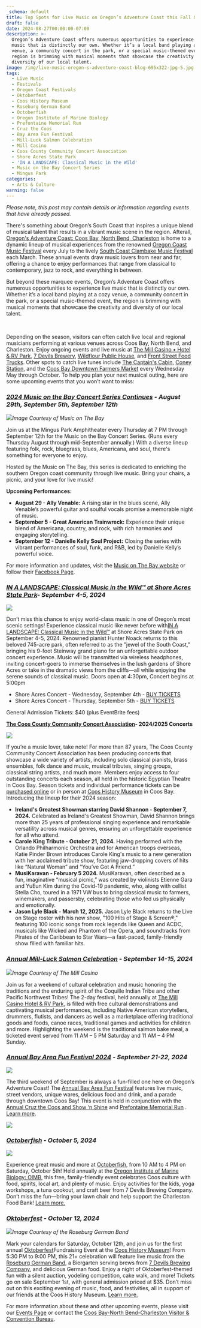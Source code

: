 ```yaml
---
_schema: default
title: Top Spots for Live Music on Oregon’s Adventure Coast this Fall & Beyond
draft: false
date: 2024-08-27T00:00:00-07:00
description: >-
  Oregon’s Adventure Coast offers numerous opportunities to experience live
  music that is distinctly our own. Whether it’s a local band playing at a cozy
  venue, a community concert in the park, or a special music-themed event, the
  region is brimming with musical moments that showcase the creativity and
  diversity of our local talent.
image: /img/live-music-oregon-s-adventure-coast-blog-695x322-jpg-5.jpg
tags:
  - Live Music
  - Festivals
  - Oregon Coast Festivals
  - Oktoberfest
  - Coos History Museum
  - Roseburg German Band
  - Octoberfish
  - Oregon Institute of Marine Biology
  - Prefontaine Memorial Run
  - Cruz the Coos
  - Bay Area Fun Festival
  - Mill-Luck Salmon Celebration
  - Mill Casino
  - Coos County Community Concert Association
  - Shore Acres State Park
  - 'IN A LANDSCAPE: Classical Music in the Wild'
  - Music on the Bay Concert Series
  - Mingus Park
categories:
  - Arts & Culture
warning: false
---
```

*Please note, this post may contain details or information regarding events that have already passed.*

There's something about Oregon’s South Coast that inspires a unique blend of musical talent that results in a vibrant music scene in the region. Afterall, [Oregon's Adventure Coast: Coos Bay, North Bend, Charleston](https://www.oregonsadventurecoast.com/events/) is home to a dynamic lineup of musical experiences from the renowned [Oregon Coast Music Festival](https://www.oregoncoastmusic.org/) every July to the lively [South Coast Clambake Music Festival](https://clambakemusic.com/) each March. These annual events draw music lovers from near and far, offering a chance to enjoy performances that range from classical to contemporary, jazz to rock, and everything in between.

But beyond these marquee events, Oregon’s Adventure Coast offers numerous opportunities to experience live music that is distinctly our own. Whether it’s a local band playing at a cozy venue, a community concert in the park, or a special music-themed event, the region is brimming with musical moments that showcase the creativity and diversity of our local talent.

&nbsp;

Depending on the season, visitors can often catch live local and regional musicians performing at various venues across Coos Bay, North Bend, and Charleston. Enjoy ongoing events and live music at [The Mill Casino • Hotel & RV Park](https://www.themillcasino.com/), [7 Devils Brewery](https://7devilsbrewery.com/), [Wildflour Public House](https://www.wildflourpub.com/), and [Front Street Food Trucks](https://www.facebook.com/frontstreetfoodtrucks/). Other spots to catch live tunes include [The Captain's Cabin](https://www.yelp.com/biz/captains-cabin-bar-coos-bay-2), [Coney Station](https://www.facebook.com/ConeyStation/), and the [Coos Bay Downtown Farmers Market](https://www.facebook.com/CoosBayFarmersMarket/) every Wednesday May through October. To help you plan your next musical outing, here are some upcoming events that you won’t want to miss:

### [***2024 Music on the Bay Concert Series Continues***](https://musiconthebayoregon.com/) ***\- August 29th, September 5th, September 12th***

![](/img/live-music-oregon-s-adventure-coast-blog-695x322-jpg-2.jpg)*Image Courtesy of Music on The Bay*

Join us at the Mingus Park Amphitheater every Thursday at 7 PM through September 12th for the Music on the Bay Concert Series. (Runs every Thursday August through mid-September annually.) With a diverse lineup featuring folk, rock, bluegrass, blues, Americana, and soul, there's something for everyone to enjoy.

Hosted by the Music on The Bay, this series is dedicated to enriching the southern Oregon coast community through live music. Bring your chairs, a picnic, and your love for live music!

**Upcoming Performances:**

* **August 29 - Ally Venable:** A rising star in the blues scene, Ally Venable’s powerful guitar and soulful vocals promise a memorable night of music.
* **September 5 - Great American Trainwreck:** Experience their unique blend of Americana, country, and rock, with rich harmonies and engaging storytelling.
* **September 12 - Danielle Kelly Soul Project:** Closing the series with vibrant performances of soul, funk, and R&B, led by Danielle Kelly’s powerful voice.

For more information and updates, visit the [Music on The Bay website](https://musiconthebayoregon.com/) or follow their [Facebook Page](https://www.facebook.com/musiconthebay).

### [***IN A LANDSCAPE: Classical Music in the Wild™ at Shore Acres State Park***](https://www.oregonsadventurecoast.com/event/in-a-landscape-classical-music-in-the-wild/)***\- September 4-5, 2024***

![](/img/live-music-oregon-s-adventure-coast-blog-695x322-jpg-4.jpg)

Don’t miss this chance to enjoy world-class music in one of Oregon’s most scenic settings! Experience classical music like never before with[IN A LANDSCAPE: Classical Music in the Wild™](https://www.oregonsadventurecoast.com/event/in-a-landscape-classical-music-in-the-wild/) at Shore Acres State Park on September 4-5, 2024. Renowned pianist Hunter Noack returns to this beloved 745-acre park, often referred to as the "jewel of the South Coast," bringing his 9-foot Steinway grand piano for an unforgettable outdoor concert experience. Music will be transmitted via wireless headphones, inviting concert-goers to immerse themselves in the lush gardens of Shore Acres or take in the dramatic views from the cliffs—all while enjoying the serene sounds of classical music. Doors open at 4:30pm, Concert begins at 5:00pm

* Shore Acres Concert - Wednesday, September 4th - [BUY TICKETS](https://www.eventbrite.com/e/in-a-landscape-shore-acres-state-park-tickets-793568483697?aff=ebdsoporgprofile)
* Shore Acres Concert - Thursday, September 5th - [BUY TICKETS](https://www.eventbrite.com/e/in-a-landscape-shore-acres-state-park-tickets-793567701357?aff=ebdsoporgprofile)

General Admission Tickets: $40 (plus EventBrite fees)

[**The Coos County Community Concert Association**](https://cccca.net/)**\- 2024/2025 Concerts**

![](/img/live-music-oregon-s-adventure-coast-blog-695x322-jpg-7.jpg)

If you’re a music lover, take note! For more than 87 years, The Coos County Community Concert Association has been producing concerts that showcase a wide variety of artists, including solo classical pianists, brass ensembles, folk dance and music, musical tributes, singing groups, classical string artists, and much more. Members enjoy access to four outstanding concerts each season, all held in the historic Egyptian Theatre in Coos Bay. Season tickets and individual performance tickets can be [purchased online](https://cccca.net/ticket-info/) or in person at [Coos History Museum](https://cooshistory.org/) in Coos Bay. Introducing the lineup for their 2024 season:

* **Ireland's Greatest Showman starring David Shannon - September 7, 2024.** Celebrated as Ireland's Greatest Showman, David Shannon brings more than 25 years of professional singing experience and remarkable versatility across musical genres, ensuring an unforgettable experience for all who attend.
* **Carole King Tribute - October 21, 2024.** Having performed with the Orlando Philharmonic Orchestra and for American troops overseas, Katie Pinder Brown introduces Carole King's music to a new generation with her acclaimed tribute show, featuring jaw-dropping covers of hits like “Natural Woman” and “You’ve Got A Friend.”
* **MusiKaravan - February 5 2024.** MusiKaravan, often described as a fun, imaginative “musical picnic,” was created by violinists Etienne Gara and YuEun Kim during the Covid-19 pandemic, who, along with cellist Stella Cho, toured in a 1971 VW bus to bring classical music to farmers, winemakers, and passersby, celebrating those who fed us physically and emotionally.
* **Jason Lyle Black - March 12, 2025.** Jason Lyle Black returns to the Live on Stage roster with his new show, "100 Hits of Stage & Screen®," featuring 100 iconic songs from rock legends like Queen and ACDC, musicals like Wicked and Phantom of the Opera, and soundtracks from Pirates of the Caribbean to Star Wars—a fast-paced, family-friendly show filled with familiar hits.

### [***Annual Mill-Luck Salmon Celebration***](https://www.oregonsadventurecoast.com/event/mill-luck-salmon-celebration/) ***\- September 14-15, 2024***

![](/img/live-music-oregon-s-adventure-coast-blog-695x322-jpg-6.jpg)*Image Courtesy of The Mill Casino*

Join us for a weekend of cultural celebration and music honoring the traditions and the enduring spirit of the Coquille Indian Tribe and other Pacific Northwest Tribes! The 2-day festival, held annually at [The Mill Casino Hotel & RV Park](https://www.themillcasino.com/), is filled with free cultural demonstrations and captivating musical performances, including Native American storytellers, drummers, flutists, and dancers as well as a marketplace offering traditional goods and foods, canoe races, traditional games and activities for children and more. Highlighting the weekend is the traditional salmon bake meal, a ticketed event served from 11 AM – 5 PM Saturday and 11 AM – 4 PM Sunday.

### [***Annual Bay Area Fun Festival 2024***](https://www.oregonsadventurecoast.com/event/annual-bay-area-fun-festival/) ***\- September 21-22, 2024***

![](/img/live-music-oregon-s-adventure-coast-blog-695x322-jpg-3.jpg)

The third weekend of September is always a fun-filled one here on Oregon’s Adventure Coast! The [Annual Bay Area Fun Festival](https://www.oregonsadventurecoast.com/event/annual-bay-area-fun-festival/) features live music, street vendors, unique wares, delicious food and drink, and a parade through downtown Coos Bay! This event is held in conjunction with the [Annual Cruz the Coos and Show ‘n Shine](https://www.oregonsadventurecoast.com/event/annual-cruz-the-coos/) and [Prefontaine Memorial Run](https://www.oregonsadventurecoast.com/event/annual-prefontaine-memorial-run/) . [Learn more](https://coosbaydowntown.com/bay-area-fun-festival/).

![](/img/live-music-oregon-s-adventure-coast-blog-695x322-jpg.jpg)

### [***Octoberfish***](https://www.oregonsadventurecoast.com/event/octoberfish/) ***\- October 5, 2024***

![](/img/live-music-oregon-s-adventure-coast-blog-695x322-jpg-8.jpg)

Experience great music and more at [Octoberfish](https://www.oregonsadventurecoast.com/event/octoberfish/), from 10 AM to 4 PM on Saturday, October 5th! Held annually at the [Oregon Institute of Marine Biology: OIMB](https://oimb.uoregon.edu/), this free, family-friendly event celebrates Coos culture with food, spirits, local art, and plenty of music. Enjoy activities for the kids, yoga workshops, a tuna cookout, and craft beer from 7 Devils Brewing Company. Don’t miss the fun—bring your lawn chair and help support the Charleston Food Bank! [Learn more.](https://www.oregonsadventurecoast.com/event/octoberfish/)

### [***Oktoberfest***](https://www.oregonsadventurecoast.com/event/oktoberfest/) ***\- October 12, 2024***

![](/img/live-music-oregon-s-adventure-coast-blog-695x322-jpg-9.jpg)*Image Courtesy of the Roseburg German Band*

Mark your calendars for Saturday, October 12th, and join us for the first annual [Oktoberfest](https://www.oregonsadventurecoast.com/event/oktoberfest/)Fundraising Event at the [Coos History Museum](https://cooshistory.org/)! From 5:30 PM to 9:00 PM, this 21+ celebration will feature live music from the [Roseburg German Band](https://www.facebook.com/roseburggermanband/), a Biergarten serving brews from [7 Devils Brewing Company](https://7devilsbrewery.com/), and delicious German food. Enjoy a night of Oktoberfest-themed fun with a silent auction, yodeling competition, cake walk, and more! Tickets go on sale September 1st, with general admission priced at $35. Don’t miss out on this exciting evening of music, food, and festivities, all in support of our friends at the Coos History Museum. [Learn more.](https://www.oregonsadventurecoast.com/event/oktoberfest/)

For more information about these and other upcoming events, please visit our [Events Page](https://www.oregonsadventurecoast.com/events/) or contact the [Coos Bay-North Bend-Charleston Visitor & Convention Bureau](https://www.oregonsadventurecoast.com/).

<br><br>

<br>